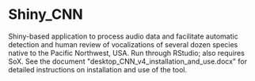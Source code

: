 # Shiny_CNN
Shiny-based application to process audio data and facilitate automatic detection and human review of vocalizations of several dozen species native to the Pacific Northwest, USA. Run through RStudio; also requires SoX.
See the document "desktop_CNN_v4_installation_and_use.docx" for detailed instructions on installation and use of the tool.
